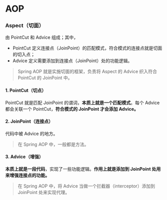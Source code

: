 # AOP





### Aspect（切面）

由 PointCut 和 Advice 组成；其中，
- PointCut 定义连接点（JoinPoint）的匹配模式，符合模式的连接点就是切面的切入点；
- Advice 定义需要添加到连接点（JoinPoint）处的功能逻辑。

> Spring AOP 就是实施切面的框架，负责将 Aspect 的 Advice 织入符合 PointCut 的 JoinPoint 中。

#### 1. PointCut（切点）
PointCut 就是匹配 JoinPoint 的谓词，**本质上就是一个匹配模式**。每个 Advice 都会关联一个 PointCut，**符合模式的 JoinPoint 才会添加 Advice。**

#### 2. JoinPoint（连接点）
代码中被 Advice 的地方。

> 在 Spring AOP 中，一般都是方法。

#### 3. Advice（增强）
**本质上就是一段代码**，实现了一些功能逻辑。**作用上就是添加到 JoinPoint 处用来增强连接点的功能。**

> 在 Spring AOP 中，将 Advice 当做一个拦截器（interceptor）添加到 JoinPoint 处来实现代理。